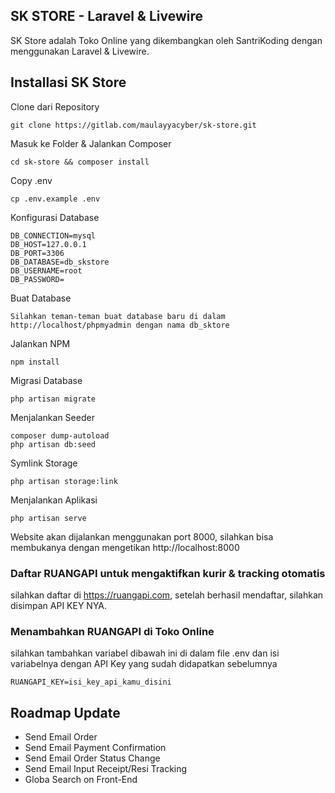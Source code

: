 ## SK STORE - Laravel & Livewire

SK Store adalah Toko Online yang dikembangkan oleh SantriKoding dengan menggunakan Laravel & Livewire.

## Installasi SK Store

Clone dari Repository

    git clone https://gitlab.com/maulayyacyber/sk-store.git

Masuk ke Folder & Jalankan Composer

    cd sk-store && composer install

Copy .env 

    cp .env.example .env

Konfigurasi Database

    DB_CONNECTION=mysql
    DB_HOST=127.0.0.1
    DB_PORT=3306
    DB_DATABASE=db_skstore
    DB_USERNAME=root
    DB_PASSWORD=

Buat Database

    Silahkan teman-teman buat database baru di dalam http://localhost/phpmyadmin dengan nama db_sktore

Jalankan NPM

    npm install

Migrasi Database

    php artisan migrate

Menjalankan Seeder

    composer dump-autoload
    php artisan db:seed

Symlink Storage

    php artisan storage:link

Menjalankan Aplikasi

    php artisan serve

Website akan dijalankan menggunakan port 8000, silahkan bisa membukanya dengan mengetikan http://localhost:8000

### Daftar RUANGAPI untuk mengaktifkan kurir & tracking otomatis

silahkan daftar di https://ruangapi.com, setelah berhasil mendaftar, silahkan disimpan API KEY NYA.

### Menambahkan RUANGAPI di Toko Online

silahkan tambahkan variabel dibawah ini di dalam file .env dan isi variabelnya dengan API Key yang sudah didapatkan sebelumnya

    RUANGAPI_KEY=isi_key_api_kamu_disini



## Roadmap Update

- Send Email Order
- Send Email Payment Confirmation
- Send Email Order Status Change
- Send Email Input Receipt/Resi Tracking
- Globa Search on Front-End 